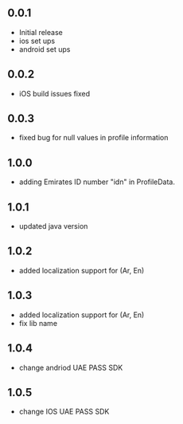 ## 0.0.1

- Initial release
- ios set ups
- android set ups

## 0.0.2

- iOS build issues fixed

## 0.0.3

- fixed bug for null values in profile information

## 1.0.0

- adding Emirates ID number "idn" in ProfileData.

## 1.0.1

- updated java version
## 1.0.2

- added localization support for (Ar, En)
## 1.0.3

- added localization support for (Ar, En) 
- fix lib name

## 1.0.4
- change andriod UAE PASS SDK
## 1.0.5
- change IOS UAE PASS SDK